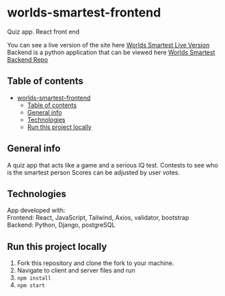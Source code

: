 # worlds-smartest-frontend

Quiz app. React front end

You can see a live version of the site here [Worlds Smartest Live Version](https://www.worlds-smartest.com) <br/>
Backend is a python application that can be viewed here [Worlds Smartest Backend Repo](https://github.com/webdesignsbytom/worlds-smartest-backend)

## Table of contents

- [worlds-smartest-frontend](#worlds-smartest-frontend)
  - [Table of contents](#table-of-contents)
  - [General info](#general-info)
  - [Technologies](#technologies)
  - [Run this project locally](#run-this-project-locally)

## General info

A quiz app that acts like a game and a serious IQ test.
Contests to see who is the smartest person
Scores can be adjusted by user votes.

## Technologies

App developed with: <br/>
Frontend: React, JavaScript, Tailwind, Axios, validator, bootstrap <br/>
Backend: Python, Django, postgreSQL
## Run this project locally

1. Fork this repository and clone the fork to your machine.
2. Navigate to client and server files and run
3. `npm install`
4. `npm start`
